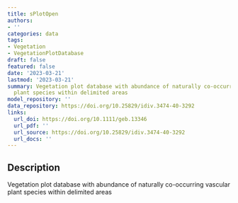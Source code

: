 ```yaml
---
title: sPlotOpen
authors:
- ''
categories: data
tags:
- Vegetation
- VegetationPlotDatabase
draft: false
featured: false
date: '2023-03-21'
lastmod: '2023-03-21'
summary: Vegetation plot database with abundance of naturally co-occurring vascular
  plant species within delimited areas
model_repository: ''
data_repository: https://doi.org/10.25829/idiv.3474-40-3292
links:
  url_doi: https://doi.org/10.1111/geb.13346
  url_pdf: ''
  url_source: https://doi.org/10.25829/idiv.3474-40-3292
  url_docs: ''
---
```


## Description

Vegetation plot database with abundance of naturally co-occurring vascular plant species within delimited areas

